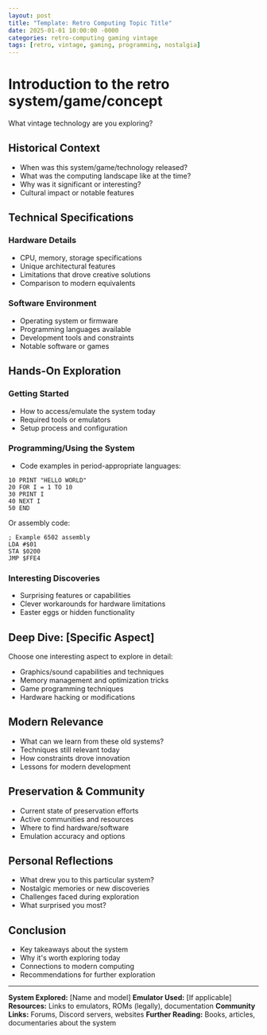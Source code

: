 ```yaml
---
layout: post
title: "Template: Retro Computing Topic Title"
date: 2025-01-01 10:00:00 -0000
categories: retro-computing gaming vintage
tags: [retro, vintage, gaming, programming, nostalgia]
---
```


# Introduction to the retro system/game/concept

What vintage technology are you exploring?

## Historical Context

- When was this system/game/technology released?
- What was the computing landscape like at the time?
- Why was it significant or interesting?
- Cultural impact or notable features

## Technical Specifications

### Hardware Details
- CPU, memory, storage specifications
- Unique architectural features
- Limitations that drove creative solutions
- Comparison to modern equivalents

### Software Environment
- Operating system or firmware
- Programming languages available
- Development tools and constraints
- Notable software or games

## Hands-On Exploration

### Getting Started
- How to access/emulate the system today
- Required tools or emulators
- Setup process and configuration

### Programming/Using the System
- Code examples in period-appropriate languages:

```basic
10 PRINT "HELLO WORLD"
20 FOR I = 1 TO 10
30 PRINT I
40 NEXT I
50 END
```

Or assembly code:
```assembly
; Example 6502 assembly
LDA #$01
STA $0200
JMP $FFE4
```

### Interesting Discoveries
- Surprising features or capabilities
- Clever workarounds for hardware limitations
- Easter eggs or hidden functionality

## Deep Dive: [Specific Aspect]

Choose one interesting aspect to explore in detail:
- Graphics/sound capabilities and techniques
- Memory management and optimization tricks
- Game programming techniques
- Hardware hacking or modifications

## Modern Relevance

- What can we learn from these old systems?
- Techniques still relevant today
- How constraints drove innovation
- Lessons for modern development

## Preservation & Community

- Current state of preservation efforts
- Active communities and resources
- Where to find hardware/software
- Emulation accuracy and options

## Personal Reflections

- What drew you to this particular system?
- Nostalgic memories or new discoveries
- Challenges faced during exploration
- What surprised you most?

## Conclusion

- Key takeaways about the system
- Why it's worth exploring today
- Connections to modern computing
- Recommendations for further exploration

---

**System Explored:** [Name and model]
**Emulator Used:** [If applicable]
**Resources:** Links to emulators, ROMs (legally), documentation
**Community Links:** Forums, Discord servers, websites
**Further Reading:** Books, articles, documentaries about the system